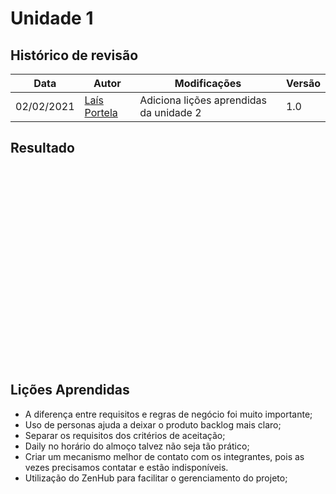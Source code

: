 # Unidade 1

## Histórico de revisão
| Data       | Autor                                        | Modificações                      | Versão |
| ---------- | -------------------------------------------- | --------------------------------- | ------ |
| 02/02/2021 | [Laís Portela](https://github.com/laispa) | Adiciona lições aprendidas da unidade 2 | 1.0    |

## Resultado

<iframe width="560" height="315" src="" title="YouTube video player" frameborder="0" allow="accelerometer; autoplay; clipboard-write; encrypted-media; gyroscope; picture-in-picture" allowfullscreen></iframe>

## Lições Aprendidas

* A diferença entre requisitos e regras de negócio foi muito importante;
* Uso de personas ajuda a deixar o produto backlog mais claro;
* Separar os requisitos dos critérios de aceitação;
* Daily no horário do almoço talvez não seja tão prático;
* Criar um mecanismo melhor de contato com os integrantes, pois as vezes precisamos contatar e estão indisponíveis.
* Utilização do ZenHub para facilitar o gerenciamento do projeto;